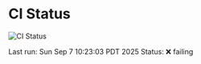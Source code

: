 # CI Status

![CI Status](https://img.shields.io/badge/CI-failing-critical)

Last run: Sun Sep  7 10:23:03 PDT 2025
Status: ❌ failing

